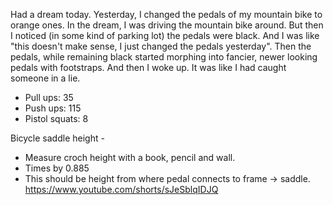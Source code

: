 Had a dream today. Yesterday, I changed the pedals of my mountain bike to orange ones. In the dream, I was driving the mountain bike around. 
But then I noticed (in some kind of parking lot) the pedals were black. And I was like "this doesn't make sense, I just changed the pedals yesterday". Then the pedals, while
remaining black started morphing into fancier, newer looking pedals with footstraps. And then I woke up. It was like I had caught someone in a lie.


- Pull ups: 35
- Push ups: 115
- Pistol squats: 8

Bicycle saddle height - 
- Measure croch height with a book, pencil and wall.
- Times by 0.885
- This should be height from where pedal connects to frame -> saddle.
https://www.youtube.com/shorts/sJeSblqIDJQ
